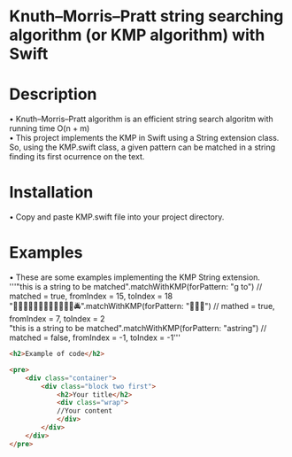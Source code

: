 # Knuth–Morris–Pratt string searching algorithm (or KMP algorithm) with Swift

<h1> Description </h1>
• Knuth–Morris–Pratt algorithm is an efficient string search algoritm with running time O(n + m) <br>
• This project implements the KMP in Swift using a String extension class. So, using the KMP.swift
  class, a given pattern can be matched in a string finding its first ocurrence on the text. 

<h1> Installation </h1>
• Copy and paste KMP.swift file into your project directory.

<h1> Examples </h1>
• These are some examples implementing the KMP String extension.<br>
'''"this is a string to be matched".matchWithKMP(forPattern: "g to") // matched = true, fromIndex = 15, toIndex = 18 <br>
   "🚕🚕🚖🚖🚀🚏🚤🚅🚅🚅🚝🚤🚔".matchWithKMP(forPattern: "🚅🚅🚅") // mathed = true, fromIndex = 7, toIndex = 2 <br>
   "this is a string to be matched".matchWithKMP(forPattern: "astring") // matched = false, fromIndex = -1, toIndex = -1'''

```html
<h2>Example of code</h2>

<pre>
    <div class="container">
        <div class="block two first">
            <h2>Your title</h2>
            <div class="wrap">
            //Your content
            </div>
        </div>
    </div>
</pre>
```

